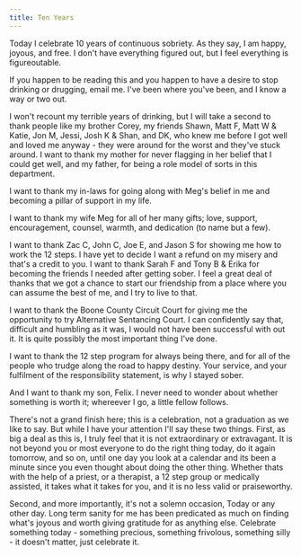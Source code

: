 ```yaml
---
title: Ten Years
---
```


Today I celebrate 10 years of continuous sobriety. As they say, I am happy, joyous, and free.  I don't have everything figured out, but I feel everything is figureoutable. 

If you happen to be reading this and you happen to have a desire to stop drinking or drugging, email me. I've been where you've been, and I know a way or two out. 

I won't recount my terrible years of drinking, but I will take a second to thank people like my brother Corey, my friends Shawn, Matt F, Matt W & Katie, Jon M, Jessi, Josh K & Shan, and DK, who knew me before I got well and loved me anyway - they were around for the worst and they've stuck around. I want to thank my mother for never flagging in her belief that I could get well, and my father, for being a role model of sorts in this department. 

I want to thank my in-laws for going along with Meg's belief in me and becoming a pillar of support in my life. 

I want to thank my wife Meg for all of her many gifts; love, support, encouragement, counsel, warmth, and dedication (to name but a few). 

I want to thank Zac C, John C, Joe E, and Jason S for showing me how to work the 12 steps. I have yet to decide I want a refund on my misery and that's a credit to you. I want to thank Sarah F and Tony B & Erika for becoming the friends I needed after getting sober. I feel a great deal of thanks that we got a chance to start our friendship from a place where you can assume the best of me, and I try to live to that. 

I want to thank the Boone County Circuit Court for giving me the opportunity to try Alternative Sentancing Court. I can confidently say that, difficult and humbling as it was, I would not have been successful with out it. It is quite possibly the most important thing I've done. 

I want to thank the 12 step program for always being there, and for all of the people who trudge along the road to happy destiny. Your service, and your fulfilment of the responsibility statement, is why I stayed sober. 

And I want to thank my son, Felix. I never need to wonder about whether something is worth it; whereever I go, a little fellow follows. 

There's not a grand finish here; this is a celebration, not a graduation as we like to say. But while I have your attention I'll say these two things. First, as big a deal as this is, I truly feel that it is not extraordinary or extravagant. It is not beyond you or most everyone to do the right thing today, do it again tomorrow, and so on, until one day you look at a calendar and its been a minute since you even thought about doing the other thing.  Whether thats with the help of a priest, or a therapist, a 12 step group or medically assisted, it takes what it takes for you, and it is no less valid or praiseworthy.  

Second, and more importantly, it's not a solemn occasion, Today or any other day.  Long term sanity for me has been predicated as much on finding what's joyous and worth giving gratitude for as anything else. Celebrate something today - something precious, something frivolous, something silly - it doesn't matter, just celebrate it.